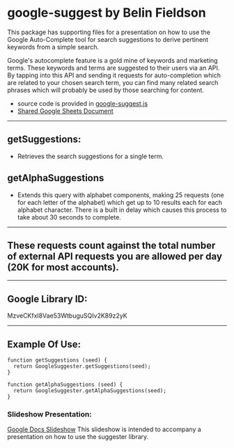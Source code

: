# google-suggest by Belin Fieldson

This package has supporting files for a presentation on how to use the Google Auto-Complete tool for search
suggestions to derive pertinent keywords from a simple search.

Google's autocomplete feature is a gold mine of keywords and marketing terms. These keywords and terms are suggested to their users via an API. By tapping into this API and sending it requests for auto-completion which are related to your chosen search term, you can find many related search phrases which will probably be used by those searching for content.

* source code is provided in [google-suggest.js](https://github.com/thebelin/google-suggest/blob/master/google-suggest.js)
* [Shared Google Sheets Document](https://docs.google.com/spreadsheets/d/14xiD03amnLik5iSpRva3_oX-gdqswR80F4mOqyx4goM/edit?usp=sharing)

____

## getSuggestions:
* Retrieves the search suggestions for a single term.

## getAlphaSuggestions
* Extends this query with alphabet components, making 25 requests (one for each letter of the alphabet) which get up to 10 results each for each alphabet character. There is a built in delay which causes this process to take about 30 seconds to complete.

____

## These requests count against the total number of external API requests you are allowed per day (20K for most accounts).
____

## Google Library ID:
MzveCKfxI8Vae53WtbuguSQIv2K89z2yK
____

## Example Of Use:
````
function getSuggestions (seed) {
  return GoogleSuggester.getSuggestions(seed);
}

function getAlphaSuggestions (seed) {
  return GoogleSuggester.getAlphaSuggestions(seed);
}
````

### Slideshow Presentation:
[Google Docs Slideshow](https://goo.gl/2zxCRX) This slideshow is intended to accompany a presentation
on how to use the suggester library.
